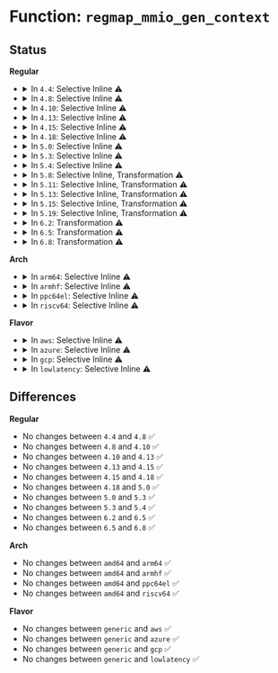 # Function: <code>regmap_mmio_gen_context</code>

## Status
<b>Regular</b>
<ul>
<li>
<details>
<summary>In <code>4.4</code>: Selective Inline ⚠️</summary>

```c
struct regmap_mmio_context *regmap_mmio_gen_context(struct device *dev, const char *clk_id, void *regs, const struct regmap_config *config);
```

**Collision:** Unique Static

**Inline:** Selective

**Transformation:** False

**Instances:**

```
In drivers/base/regmap/regmap-mmio.c (ffffffff8156af40)
Location: drivers/base/regmap/regmap-mmio.c:218
Inline: True
Direct callers:
  - drivers/base/regmap/regmap-mmio.c:__regmap_init_mmio_clk
  - drivers/base/regmap/regmap-mmio.c:__devm_regmap_init_mmio_clk
```
**Symbols:**

```
ffffffff8156af40-ffffffff8156b0cc: regmap_mmio_gen_context (STB_LOCAL)
```
</details>
</li>
<li>
<details>
<summary>In <code>4.8</code>: Selective Inline ⚠️</summary>

```c
struct regmap_mmio_context *regmap_mmio_gen_context(struct device *dev, const char *clk_id, void *regs, const struct regmap_config *config);
```

**Collision:** Unique Static

**Inline:** Selective

**Transformation:** False

**Instances:**

```
In drivers/base/regmap/regmap-mmio.c (ffffffff815bfd60)
Location: drivers/base/regmap/regmap-mmio.c:220
Inline: True
Direct callers:
  - drivers/base/regmap/regmap-mmio.c:__devm_regmap_init_mmio_clk
  - drivers/base/regmap/regmap-mmio.c:__regmap_init_mmio_clk
```
**Symbols:**

```
ffffffff815bfd60-ffffffff815bff98: regmap_mmio_gen_context (STB_LOCAL)
```
</details>
</li>
<li>
<details>
<summary>In <code>4.10</code>: Selective Inline ⚠️</summary>

```c
struct regmap_mmio_context *regmap_mmio_gen_context(struct device *dev, const char *clk_id, void *regs, const struct regmap_config *config);
```

**Collision:** Unique Static

**Inline:** Selective

**Transformation:** False

**Instances:**

```
In drivers/base/regmap/regmap-mmio.c (ffffffff815ef1a0)
Location: drivers/base/regmap/regmap-mmio.c:220
Inline: True
Direct callers:
  - drivers/base/regmap/regmap-mmio.c:__devm_regmap_init_mmio_clk
  - drivers/base/regmap/regmap-mmio.c:__regmap_init_mmio_clk
```
**Symbols:**

```
ffffffff815ef1a0-ffffffff815ef3d8: regmap_mmio_gen_context (STB_LOCAL)
```
</details>
</li>
<li>
<details>
<summary>In <code>4.13</code>: Selective Inline ⚠️</summary>

```c
struct regmap_mmio_context *regmap_mmio_gen_context(struct device *dev, const char *clk_id, void *regs, const struct regmap_config *config);
```

**Collision:** Unique Static

**Inline:** Selective

**Transformation:** False

**Instances:**

```
In drivers/base/regmap/regmap-mmio.c (ffffffff816033e0)
Location: drivers/base/regmap/regmap-mmio.c:220
Inline: True
Direct callers:
  - drivers/base/regmap/regmap-mmio.c:__devm_regmap_init_mmio_clk
  - drivers/base/regmap/regmap-mmio.c:__regmap_init_mmio_clk
```
**Symbols:**

```
ffffffff816033e0-ffffffff81603636: regmap_mmio_gen_context (STB_LOCAL)
```
</details>
</li>
<li>
<details>
<summary>In <code>4.15</code>: Selective Inline ⚠️</summary>

```c
struct regmap_mmio_context *regmap_mmio_gen_context(struct device *dev, const char *clk_id, void *regs, const struct regmap_config *config);
```

**Collision:** Unique Static

**Inline:** Selective

**Transformation:** False

**Instances:**

```
In drivers/base/regmap/regmap-mmio.c (ffffffff8166b7b0)
Location: drivers/base/regmap/regmap-mmio.c:220
Inline: True
Direct callers:
  - drivers/base/regmap/regmap-mmio.c:__devm_regmap_init_mmio_clk
  - drivers/base/regmap/regmap-mmio.c:__regmap_init_mmio_clk
```
**Symbols:**

```
ffffffff8166b7b0-ffffffff8166ba06: regmap_mmio_gen_context (STB_LOCAL)
```
</details>
</li>
<li>
<details>
<summary>In <code>4.18</code>: Selective Inline ⚠️</summary>

```c
struct regmap_mmio_context *regmap_mmio_gen_context(struct device *dev, const char *clk_id, void *regs, const struct regmap_config *config);
```

**Collision:** Unique Static

**Inline:** Selective

**Transformation:** False

**Instances:**

```
In drivers/base/regmap/regmap-mmio.c (ffffffff816a7210)
Location: drivers/base/regmap/regmap-mmio.c:223
Inline: True
Direct callers:
  - drivers/base/regmap/regmap-mmio.c:__devm_regmap_init_mmio_clk
  - drivers/base/regmap/regmap-mmio.c:__regmap_init_mmio_clk
```
**Symbols:**

```
ffffffff816a7210-ffffffff816a7474: regmap_mmio_gen_context (STB_LOCAL)
```
</details>
</li>
<li>
<details>
<summary>In <code>5.0</code>: Selective Inline ⚠️</summary>

```c
struct regmap_mmio_context *regmap_mmio_gen_context(struct device *dev, const char *clk_id, void *regs, const struct regmap_config *config);
```

**Collision:** Unique Static

**Inline:** Selective

**Transformation:** False

**Instances:**

```
In drivers/base/regmap/regmap-mmio.c (ffffffff816c7d50)
Location: drivers/base/regmap/regmap-mmio.c:223
Inline: True
Direct callers:
  - drivers/base/regmap/regmap-mmio.c:__devm_regmap_init_mmio_clk
  - drivers/base/regmap/regmap-mmio.c:__regmap_init_mmio_clk
```
**Symbols:**

```
ffffffff816c7d50-ffffffff816c7fb0: regmap_mmio_gen_context (STB_LOCAL)
```
</details>
</li>
<li>
<details>
<summary>In <code>5.3</code>: Selective Inline ⚠️</summary>

```c
struct regmap_mmio_context *regmap_mmio_gen_context(struct device *dev, const char *clk_id, void *regs, const struct regmap_config *config);
```

**Collision:** Unique Static

**Inline:** Selective

**Transformation:** False

**Instances:**

```
In drivers/base/regmap/regmap-mmio.c (ffffffff81702ff0)
Location: drivers/base/regmap/regmap-mmio.c:211
Inline: True
Direct callers:
  - drivers/base/regmap/regmap-mmio.c:__devm_regmap_init_mmio_clk
  - drivers/base/regmap/regmap-mmio.c:__regmap_init_mmio_clk
```
**Symbols:**

```
ffffffff81702ff0-ffffffff8170323e: regmap_mmio_gen_context (STB_LOCAL)
```
</details>
</li>
<li>
<details>
<summary>In <code>5.4</code>: Selective Inline ⚠️</summary>

```c
struct regmap_mmio_context *regmap_mmio_gen_context(struct device *dev, const char *clk_id, void *regs, const struct regmap_config *config);
```

**Collision:** Unique Static

**Inline:** Selective

**Transformation:** False

**Instances:**

```
In drivers/base/regmap/regmap-mmio.c (ffffffff81727340)
Location: drivers/base/regmap/regmap-mmio.c:211
Inline: True
Direct callers:
  - drivers/base/regmap/regmap-mmio.c:__devm_regmap_init_mmio_clk
  - drivers/base/regmap/regmap-mmio.c:__regmap_init_mmio_clk
```
**Symbols:**

```
ffffffff81727340-ffffffff8172758e: regmap_mmio_gen_context (STB_LOCAL)
```
</details>
</li>
<li>
<details>
<summary>In <code>5.8</code>: Selective Inline, Transformation ⚠️</summary>

**Collision:** Unique Static

**Inline:** Selective

**Transformation:** True

**Instances:**

```
In drivers/base/regmap/regmap-mmio.c (ffffffff817e3bf5)
Location: drivers/base/regmap/regmap-mmio.c:211
Inline: True
Inline callers:
  - drivers/base/regmap/regmap-mmio.c:__devm_regmap_init_mmio_clk
  - drivers/base/regmap/regmap-mmio.c:__regmap_init_mmio_clk
Direct callers:
  - drivers/base/regmap/regmap-mmio.c:__devm_regmap_init_mmio_clk
  - drivers/base/regmap/regmap-mmio.c:__regmap_init_mmio_clk
```
**Symbols:**

```
ffffffff817e3910-ffffffff817e3b46: regmap_mmio_gen_context.part.0 (STB_LOCAL)
```
</details>
</li>
<li>
<details>
<summary>In <code>5.11</code>: Selective Inline, Transformation ⚠️</summary>

**Collision:** Unique Static

**Inline:** Selective

**Transformation:** True

**Instances:**

```
In drivers/base/regmap/regmap-mmio.c (ffffffff817f89eb)
Location: drivers/base/regmap/regmap-mmio.c:264
Inline: True
Inline callers:
  - drivers/base/regmap/regmap-mmio.c:__devm_regmap_init_mmio_clk
  - drivers/base/regmap/regmap-mmio.c:__regmap_init_mmio_clk
Direct callers:
  - drivers/base/regmap/regmap-mmio.c:__devm_regmap_init_mmio_clk
  - drivers/base/regmap/regmap-mmio.c:__regmap_init_mmio_clk
```
**Symbols:**

```
ffffffff817f8680-ffffffff817f893d: regmap_mmio_gen_context.part.0 (STB_LOCAL)
```
</details>
</li>
<li>
<details>
<summary>In <code>5.13</code>: Selective Inline, Transformation ⚠️</summary>

**Collision:** Unique Static

**Inline:** Selective

**Transformation:** True

**Instances:**

```
In drivers/base/regmap/regmap-mmio.c (ffffffff817dd18b)
Location: drivers/base/regmap/regmap-mmio.c:264
Inline: True
Inline callers:
  - drivers/base/regmap/regmap-mmio.c:__devm_regmap_init_mmio_clk
  - drivers/base/regmap/regmap-mmio.c:__regmap_init_mmio_clk
Direct callers:
  - drivers/base/regmap/regmap-mmio.c:__devm_regmap_init_mmio_clk
  - drivers/base/regmap/regmap-mmio.c:__regmap_init_mmio_clk
```
**Symbols:**

```
ffffffff817dce10-ffffffff817dd0d3: regmap_mmio_gen_context.part.0 (STB_LOCAL)
```
</details>
</li>
<li>
<details>
<summary>In <code>5.15</code>: Selective Inline, Transformation ⚠️</summary>

**Collision:** Unique Static

**Inline:** Selective

**Transformation:** True

**Instances:**

```
In drivers/base/regmap/regmap-mmio.c (ffffffff81868bdb)
Location: drivers/base/regmap/regmap-mmio.c:264
Inline: True
Inline callers:
  - drivers/base/regmap/regmap-mmio.c:__devm_regmap_init_mmio_clk
  - drivers/base/regmap/regmap-mmio.c:__regmap_init_mmio_clk
Direct callers:
  - drivers/base/regmap/regmap-mmio.c:__devm_regmap_init_mmio_clk
  - drivers/base/regmap/regmap-mmio.c:__regmap_init_mmio_clk
```
**Symbols:**

```
ffffffff81868820-ffffffff81868b26: regmap_mmio_gen_context.part.0 (STB_LOCAL)
ffffffff81d0533e-ffffffff81d053a3: regmap_mmio_gen_context.part.0.cold (STB_LOCAL)
```
</details>
</li>
<li>
<details>
<summary>In <code>5.19</code>: Selective Inline, Transformation ⚠️</summary>

**Collision:** Unique Static

**Inline:** Selective

**Transformation:** True

**Instances:**

```
In drivers/base/regmap/regmap-mmio.c (ffffffff819b16b1)
Location: drivers/base/regmap/regmap-mmio.c:264
Inline: True
Inline callers:
  - drivers/base/regmap/regmap-mmio.c:__devm_regmap_init_mmio_clk
  - drivers/base/regmap/regmap-mmio.c:__regmap_init_mmio_clk
Direct callers:
  - drivers/base/regmap/regmap-mmio.c:__devm_regmap_init_mmio_clk
  - drivers/base/regmap/regmap-mmio.c:__regmap_init_mmio_clk
```
**Symbols:**

```
ffffffff819b12c0-ffffffff819b15b1: regmap_mmio_gen_context.part.0 (STB_LOCAL)
ffffffff81ecdd31-ffffffff81ecdd96: regmap_mmio_gen_context.part.0.cold (STB_LOCAL)
```
</details>
</li>
<li>
<details>
<summary>In <code>6.2</code>: Transformation ⚠️</summary>

```c
struct regmap_mmio_context *regmap_mmio_gen_context(struct device *dev, const char *clk_id, void *regs, const struct regmap_config *config);
```

**Collision:** Unique Static

**Inline:** No

**Transformation:** True

**Instances:**

```
In drivers/base/regmap/regmap-mmio.c (0)
Location: drivers/base/regmap/regmap-mmio.c:431
Inline: False
Direct callers:
  - drivers/base/regmap/regmap-mmio.c:__devm_regmap_init_mmio_clk
  - drivers/base/regmap/regmap-mmio.c:__regmap_init_mmio_clk
```
**Symbols:**

```
ffffffff81b25960-ffffffff81b25d2e: regmap_mmio_gen_context (STB_LOCAL)
ffffffff82099828-ffffffff82099909: regmap_mmio_gen_context.cold (STB_LOCAL)
```
</details>
</li>
<li>
<details>
<summary>In <code>6.5</code>: Transformation ⚠️</summary>

```c
struct regmap_mmio_context *regmap_mmio_gen_context(struct device *dev, const char *clk_id, void *regs, const struct regmap_config *config);
```

**Collision:** Unique Static

**Inline:** No

**Transformation:** True

**Instances:**

```
In drivers/base/regmap/regmap-mmio.c (0)
Location: drivers/base/regmap/regmap-mmio.c:431
Inline: False
Direct callers:
  - drivers/base/regmap/regmap-mmio.c:__devm_regmap_init_mmio_clk
  - drivers/base/regmap/regmap-mmio.c:__regmap_init_mmio_clk
```
**Symbols:**

```
ffffffff81b75a50-ffffffff81b75e0a: regmap_mmio_gen_context (STB_LOCAL)
ffffffff8211a8b5-ffffffff8211a996: regmap_mmio_gen_context.cold (STB_LOCAL)
```
</details>
</li>
<li>
<details>
<summary>In <code>6.8</code>: Transformation ⚠️</summary>

```c
struct regmap_mmio_context *regmap_mmio_gen_context(struct device *dev, const char *clk_id, void *regs, const struct regmap_config *config);
```

**Collision:** Unique Static

**Inline:** No

**Transformation:** True

**Instances:**

```
In drivers/base/regmap/regmap-mmio.c (0)
Location: drivers/base/regmap/regmap-mmio.c:407
Inline: False
Direct callers:
  - drivers/base/regmap/regmap-mmio.c:__devm_regmap_init_mmio_clk
  - drivers/base/regmap/regmap-mmio.c:__regmap_init_mmio_clk
```
**Symbols:**

```
ffffffff81bc97f0-ffffffff81bc9bd9: regmap_mmio_gen_context (STB_LOCAL)
ffffffff821f873a-ffffffff821f881b: regmap_mmio_gen_context.cold (STB_LOCAL)
```
</details>
</li>
</ul>
<b>Arch</b>
<ul>
<li>
<details>
<summary>In <code>arm64</code>: Selective Inline ⚠️</summary>

```c
struct regmap_mmio_context *regmap_mmio_gen_context(struct device *dev, const char *clk_id, void *regs, const struct regmap_config *config);
```

**Collision:** Unique Static

**Inline:** Selective

**Transformation:** False

**Instances:**

```
In drivers/base/regmap/regmap-mmio.c (ffff80001091c7a0)
Location: drivers/base/regmap/regmap-mmio.c:211
Inline: True
Direct callers:
  - drivers/base/regmap/regmap-mmio.c:__devm_regmap_init_mmio_clk
  - drivers/base/regmap/regmap-mmio.c:__regmap_init_mmio_clk
```
**Symbols:**

```
ffff80001091c7a0-ffff80001091ca44: regmap_mmio_gen_context (STB_LOCAL)
```
</details>
</li>
<li>
<details>
<summary>In <code>armhf</code>: Selective Inline ⚠️</summary>

```c
struct regmap_mmio_context *regmap_mmio_gen_context(struct device *dev, const char *clk_id, void *regs, const struct regmap_config *config);
```

**Collision:** Unique Static

**Inline:** Selective

**Transformation:** False

**Instances:**

```
In drivers/base/regmap/regmap-mmio.c (c0a01e1c)
Location: drivers/base/regmap/regmap-mmio.c:211
Inline: True
Direct callers:
  - drivers/base/regmap/regmap-mmio.c:__devm_regmap_init_mmio_clk
  - drivers/base/regmap/regmap-mmio.c:__regmap_init_mmio_clk
```
**Symbols:**

```
c0a01e1c-c0a02028: regmap_mmio_gen_context (STB_LOCAL)
```
</details>
</li>
<li>
<details>
<summary>In <code>ppc64el</code>: Selective Inline ⚠️</summary>

```c
struct regmap_mmio_context *regmap_mmio_gen_context(struct device *dev, const char *clk_id, void *regs, const struct regmap_config *config);
```

**Collision:** Unique Static

**Inline:** Selective

**Transformation:** False

**Instances:**

```
In drivers/base/regmap/regmap-mmio.c (c0000000009c1190)
Location: drivers/base/regmap/regmap-mmio.c:211
Inline: True
Direct callers:
  - drivers/base/regmap/regmap-mmio.c:__devm_regmap_init_mmio_clk
  - drivers/base/regmap/regmap-mmio.c:__regmap_init_mmio_clk
```
**Symbols:**

```
c0000000009c1190-c0000000009c148c: regmap_mmio_gen_context (STB_LOCAL)
```
</details>
</li>
<li>
<details>
<summary>In <code>riscv64</code>: Selective Inline ⚠️</summary>

```c
struct regmap_mmio_context *regmap_mmio_gen_context(struct device *dev, const char *clk_id, void *regs, const struct regmap_config *config);
```

**Collision:** Unique Static

**Inline:** Selective

**Transformation:** False

**Instances:**

```
In drivers/base/regmap/regmap-mmio.c (ffffffe00059c2ae)
Location: drivers/base/regmap/regmap-mmio.c:211
Inline: True
Direct callers:
  - drivers/base/regmap/regmap-mmio.c:__devm_regmap_init_mmio_clk
  - drivers/base/regmap/regmap-mmio.c:__regmap_init_mmio_clk
```
**Symbols:**

```
ffffffe00059c2ae-ffffffe00059c4c8: regmap_mmio_gen_context (STB_LOCAL)
```
</details>
</li>
</ul>
<b>Flavor</b>
<ul>
<li>
<details>
<summary>In <code>aws</code>: Selective Inline ⚠️</summary>

```c
struct regmap_mmio_context *regmap_mmio_gen_context(struct device *dev, const char *clk_id, void *regs, const struct regmap_config *config);
```

**Collision:** Unique Static

**Inline:** Selective

**Transformation:** False

**Instances:**

```
In drivers/base/regmap/regmap-mmio.c (ffffffff816ed120)
Location: drivers/base/regmap/regmap-mmio.c:211
Inline: True
Direct callers:
  - drivers/base/regmap/regmap-mmio.c:__devm_regmap_init_mmio_clk
  - drivers/base/regmap/regmap-mmio.c:__regmap_init_mmio_clk
```
**Symbols:**

```
ffffffff816ed120-ffffffff816ed36e: regmap_mmio_gen_context (STB_LOCAL)
```
</details>
</li>
<li>
<details>
<summary>In <code>azure</code>: Selective Inline ⚠️</summary>

```c
struct regmap_mmio_context *regmap_mmio_gen_context(struct device *dev, const char *clk_id, void *regs, const struct regmap_config *config);
```

**Collision:** Unique Static

**Inline:** Selective

**Transformation:** False

**Instances:**

```
In drivers/base/regmap/regmap-mmio.c (ffffffff816c7760)
Location: drivers/base/regmap/regmap-mmio.c:211
Inline: True
Direct callers:
  - drivers/base/regmap/regmap-mmio.c:__devm_regmap_init_mmio_clk
  - drivers/base/regmap/regmap-mmio.c:__regmap_init_mmio_clk
```
**Symbols:**

```
ffffffff816c7760-ffffffff816c79ae: regmap_mmio_gen_context (STB_LOCAL)
```
</details>
</li>
<li>
<details>
<summary>In <code>gcp</code>: Selective Inline ⚠️</summary>

```c
struct regmap_mmio_context *regmap_mmio_gen_context(struct device *dev, const char *clk_id, void *regs, const struct regmap_config *config);
```

**Collision:** Unique Static

**Inline:** Selective

**Transformation:** False

**Instances:**

```
In drivers/base/regmap/regmap-mmio.c (ffffffff8171a800)
Location: drivers/base/regmap/regmap-mmio.c:211
Inline: True
Direct callers:
  - drivers/base/regmap/regmap-mmio.c:__devm_regmap_init_mmio_clk
  - drivers/base/regmap/regmap-mmio.c:__regmap_init_mmio_clk
```
**Symbols:**

```
ffffffff8171a800-ffffffff8171aa4e: regmap_mmio_gen_context (STB_LOCAL)
```
</details>
</li>
<li>
<details>
<summary>In <code>lowlatency</code>: Selective Inline ⚠️</summary>

```c
struct regmap_mmio_context *regmap_mmio_gen_context(struct device *dev, const char *clk_id, void *regs, const struct regmap_config *config);
```

**Collision:** Unique Static

**Inline:** Selective

**Transformation:** False

**Instances:**

```
In drivers/base/regmap/regmap-mmio.c (ffffffff81735b60)
Location: drivers/base/regmap/regmap-mmio.c:211
Inline: True
Direct callers:
  - drivers/base/regmap/regmap-mmio.c:__devm_regmap_init_mmio_clk
  - drivers/base/regmap/regmap-mmio.c:__regmap_init_mmio_clk
```
**Symbols:**

```
ffffffff81735b60-ffffffff81735dae: regmap_mmio_gen_context (STB_LOCAL)
```
</details>
</li>
</ul>

## Differences
<b>Regular</b>
<ul>
<li>
No changes between <code>4.4</code> and <code>4.8</code> ✅
</li>
<li>
No changes between <code>4.8</code> and <code>4.10</code> ✅
</li>
<li>
No changes between <code>4.10</code> and <code>4.13</code> ✅
</li>
<li>
No changes between <code>4.13</code> and <code>4.15</code> ✅
</li>
<li>
No changes between <code>4.15</code> and <code>4.18</code> ✅
</li>
<li>
No changes between <code>4.18</code> and <code>5.0</code> ✅
</li>
<li>
No changes between <code>5.0</code> and <code>5.3</code> ✅
</li>
<li>
No changes between <code>5.3</code> and <code>5.4</code> ✅
</li>
<li>
No changes between <code>6.2</code> and <code>6.5</code> ✅
</li>
<li>
No changes between <code>6.5</code> and <code>6.8</code> ✅
</li>
</ul>
<b>Arch</b>
<ul>
<li>
No changes between <code>amd64</code> and <code>arm64</code> ✅
</li>
<li>
No changes between <code>amd64</code> and <code>armhf</code> ✅
</li>
<li>
No changes between <code>amd64</code> and <code>ppc64el</code> ✅
</li>
<li>
No changes between <code>amd64</code> and <code>riscv64</code> ✅
</li>
</ul>
<b>Flavor</b>
<ul>
<li>
No changes between <code>generic</code> and <code>aws</code> ✅
</li>
<li>
No changes between <code>generic</code> and <code>azure</code> ✅
</li>
<li>
No changes between <code>generic</code> and <code>gcp</code> ✅
</li>
<li>
No changes between <code>generic</code> and <code>lowlatency</code> ✅
</li>
</ul>
